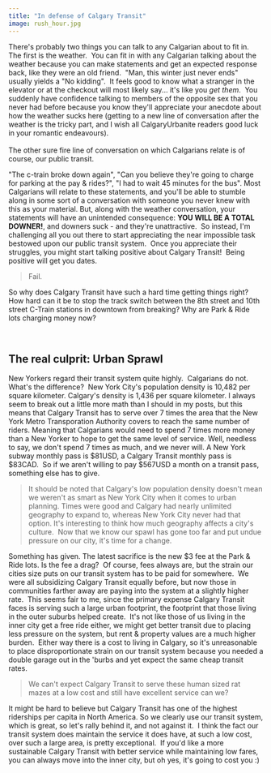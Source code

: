 ```yaml
---
title: "In defense of Calgary Transit"
image: rush_hour.jpg
---
```

<p>There's probably two things you can talk to any Calgarian about to fit in.&nbsp; The first is the weather.&nbsp; You can fit in with any Calgarian talking about the weather because you can make statements and get an expected response back, like they were an old friend.&nbsp; "Man, this winter just never ends" usually yields a "No kidding".&nbsp; It feels good to know what a stranger in the elevator or at the checkout will most likely say... it's like you <em>get them</em>.&nbsp; You suddenly have confidence talking to members of the opposite sex that you never had before because you know they'll appreciate your anecdote about how the weather sucks here (getting to a new line of conversation after the weather is the tricky part, and I wish all CalgaryUrbanite readers good luck in your romantic endeavours).&nbsp; <br /><br />The other sure fire line of conversation on which Calgarians relate is of course, our public transit.</p>
<!-- pagebreak -->
<p>"The c-train broke down again", "Can you believe they're going to charge for parking at the pay &amp; rides?", "I had to wait 45 minutes for the bus".  Most Calgarians will relate to these statements, and you'll be able to stumble along in some sort of a conversation with someone you never knew with this as your material.  But, along with the weather conversation, your statements will have an unintended consequence: <strong>YOU WILL BE A TOTAL DOWNER!</strong>, and downers suck - and they're unattractive.&nbsp; So instead, I'm challenging all you out there to start appreciating the near impossible task bestowed upon our public transit system.&nbsp; Once you appreciate their struggles, you might start talking positive about Calgary Transit!&nbsp; Being positive will get you dates.</p>
<blockquote><img src="/file/post/in_defense_of_calgary_transit/rush_hour.jpg" alt="" /><br />Fail.</blockquote>
<p>So why does Calgary Transit have such a hard time getting things right?  How hard can it be to stop the track switch between the 8th street and 10th street C-Train stations in downtown from breaking?  Why are Park &amp; Ride lots charging money now?</p>
<p>&nbsp;</p>
<h2>The real culprit: Urban Sprawl</h2>
<p>New Yorkers regard their transit system quite highly.&nbsp; Calgarians do not.&nbsp; What's the difference?&nbsp; New York City's population density is 10,482 per square kilometer.  Calgary's density is 1,436 per square kilometer.  I always seem to break out a little more math than I should in my posts, but this means that Calgary Transit has to serve over 7 times the area that the New York Metro Transporation Authority covers to reach the same number of riders.  Meaning that Calgarians would need to spend 7 times more money than a New Yorker to hope to get the same level of service.  Well, needless to say, we don't spend 7 times as much, and we never will.  A New York subway monthly pass is $81USD, a Calgary Transit monthly pass is $83CAD.&nbsp; So if we aren't willing to pay $567USD a month on a transit pass, something else has to give.</p>
<blockquote><img src="/file/post/in_defense_of_calgary_transit/new_york_city.jpg" alt="" /><br />It should be noted that Calgary's low population density doesn't mean we weren't as smart as New York City when it comes to urban planning.  Times were good and Calgary had nearly unlimited geography to expand to, whereas New York City never had that option.  It's interesting to think how much geography affects a city's culture.&nbsp; Now that we know our spawl has gone too far and put undue pressure on our city, it's time for a change.</blockquote>
<p>Something has given. The latest sacrifice is the new $3 fee at the Park &amp; Ride lots. Is the fee a drag?&nbsp; Of course, fees always are, but the strain our cities size puts on our transit system has to be paid for somewhere.&nbsp; We were all subsidizing Calgary Transit equally before, but now those in communities farther away are paying into the system at a slightly higher rate.&nbsp; This seems fair to me, since the primary expense Calgary Transit faces is serving such a large urban footprint, the footprint that those living in the outer suburbs helped create.&nbsp; It's not like those of us living in the inner city get a free ride either, we might get better transit due to placing less pressure on the system, but rent &amp; property values are a much higher burden.&nbsp; Either way there is a cost to living in Calgary, so it's unreasonable to place disproportionate strain on our transit system because you needed a double garage out in the 'burbs and yet expect the same cheap transit rates.</p>
<blockquote><img title="Photo from http://en.wikipedia.org/wiki/File:Arbor_Lake-Aerial.JPG" src="/file/post/in_defense_of_calgary_transit/maze.jpg" alt="" /><br />We can't expect Calgary Transit to serve these human sized rat mazes at a low cost and still have excellent service can we?<br /></blockquote>
<p>It might be hard to believe but Calgary Transit has one of the highest riderships per capita in North America. So we clearly use our transit system, which is great, so let's rally behind it, and not against it.&nbsp; I think the fact our transit system does maintain the service it does have, at such a low cost, over such a large area, is pretty exceptional.&nbsp; If you'd like a more sustainable Calgary Transit with better service while maintaining low fares, you can always move into the inner city, but oh yes, it's going to cost you :)</p>